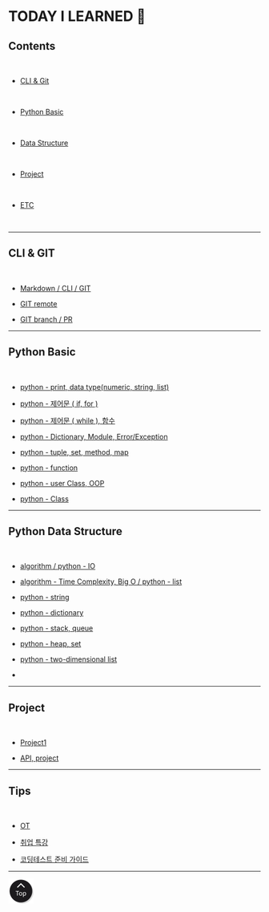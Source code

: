 <h1 class="myTitle">TODAY I LEARNED &#128214;</h1>


<link rel="stylesheet" type="text/css" href="assets/stylesheets/floating_btn.css"/>
<!--script type="text/javascript" src="http://code.jquery.com/jquery-latest.js"></script>
<script type="text/javascript" src="assets/javascripts/floating_btn.js"></script-->

<!--assets-->

<!--a style="display:scroll; position:fixed; bottom:10px; right:5px;" href="#" title="top"><img src="assets/images/btn_top.png"></a-->


## Contents
<br>

- [CLI & Git](#cli--git)
<br>

- [Python Basic](#python-basic)
<br>

- [Data Structure](#python-data-structure)
<br>

- [Project](#project)
<br>

- [ETC](#tips)
<br>


-----

## CLI & GIT
<br>

-   [Markdown / CLI / GIT](kdt2_TIL/week01/day2/week01-2.md/#week01-2)

-   [GIT remote](kdt2_TIL/week01/day3/week01-3.md/#week01-3)

-   [GIT branch / PR](kdt2_TIL/week01/day4/week01-4.md/#week01-4)


-----


## Python Basic
<br>

-   [python - print, data type(numeric, string, list)](kdt2_TIL/week02/day1/week02-1.md/#week02-1)

-   [python - 제어문 ( if, for )](kdt2_TIL/week02/day2/week02-2.md/#week02-2)

-   [python - 제어문 ( while ), 함수](kdt2_TIL/week02/day3/week02-3.md/#week02-3)

-   [python - Dictionary, Module, Error/Exception](kdt2_TIL/week02/day4/week02-4.md/#week02-4)

-   [python - tuple, set, method, map](kdt2_TIL/week03/day1/week03-1.md/#week03-1)

-   [python - function](kdt2_TIL/week03/day2/week03-2.md/#week03-2)

-   [python - user Class, OOP](kdt2_TIL/week03/day3/week03-3.md/#week03-3)

-   [python - Class](kdt2_TIL/week03/day4/week03-4.md/#week03-4)


-----


## Python Data Structure
<br>

-   [algorithm / python - IO](kdt2_TIL/week04/day1/week04-1.md/#week04-1)

-   [algorithm - Time Complexity, Big O / python - list](kdt2_TIL/week04/day2/week04-2.md/#week04-2)

-   [python - string](kdt2_TIL/week04/day3/week04-3.md/#week04-3)

-   [python - dictionary](kdt2_TIL/week04/day4/week04-4.md/#week04-4)

-   [python - stack, queue](kdt2_TIL/week05/day1/week05-1.md/#week05-1)

-   [python - heap, set](kdt2_TIL/week05/day2/week05-2.md/#week05-2)

-   [python - two-dimensional list](kdt2_TIL/week06/day1/week06-1.md/#week06-1)

-   [](kdt2_TIL/week06/day2/week06-2.md/#week06-2)


-----


## Project
<br>

-   [Project1](kdt2_TIL/week02/day5/week02-5.md/#week02-5)

-   [API, project](kdt2_TIL/week03/day5/week03-5.md/#week03-5)


-----


## Tips
<br>

-   [OT](kdt2_TIL/week01/day1/week01-1.md/#week01-1)

-   [취업 특강](kdt2_TIL/week01/day5/week01-5.md/#week01-5)

-   [코딩테스트 준비 가이드](kdt2_TIL/week04/day5/week04-5.md/#week04-5)


-----

<a class="myTopBtn" href="#"><img src="assets/images/btn_top.png"></a>
